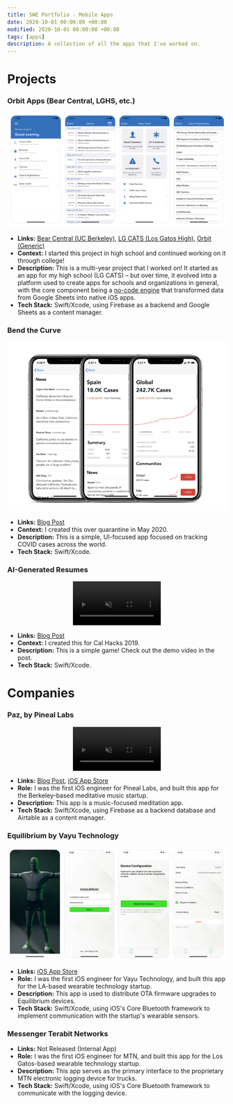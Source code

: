 ```yaml
---
title: SWE Portfolio - Mobile Apps
date: 2020-10-01 00:00:00 +00:00
modified: 2020-10-01 00:00:00 +00:00
tags: [apps]
description: A collection of all the apps that I've worked on.
---
```


# Projects

### Orbit Apps (Bear Central, LGHS, etc.)

![image-20201027155723770](image-20201027155723770.png)

- **Links:** [Bear Central (UC Berkeley)](https://apps.apple.com/us/app/bear-central/id1441903611), [LG CATS (Los Gatos High)](https://apps.apple.com/us/app/lg-cats/id1418860317), [Orbit (Generic)](https://apps.apple.com/us/app/orbit-for-organizations/id1449112040)
- **Context:** I started this project in high school and continued working on it through college!
- **Description:** This is a multi-year project that I worked on! It started as an app for my high school (LG CATS) – but over time, it evolved into a platform used to create apps for schools and organizations in general, with the core component being a [no-code engine](https://getorbit.app) that transformed data from Google Sheets into native iOS apps.
- **Tech Stack:** Swift/Xcode, using Firebase as a backend and Google Sheets as a content manager. 



### Bend the Curve

![image-20201027155741740](image-20201027155741740.png)

- **Links:** [Blog Post](https://shomil.me/bend-the-curve/)
- **Context:** I created this over quarantine in May 2020.
- **Description:** This is a simple, UI-focused app focused on tracking COVID cases across the world.
- **Tech Stack:** Swift/Xcode.



### AI-Generated Resumes

<video muted controls width="40%" style="display:block; margin:0 auto; border-style: dotted; border-width: 1px; border-color: #ebeff0">
    <source src="https://shomil.me/resume-generation/recruiter.mov" type="video/mp4">
</video>

- **Links:** [Blog Post](https://shomil.me/resume-generation/) 
- **Context:** I created this for Cal Hacks 2019.
- **Description:** This is a simple game! Check out the demo video in the post.
- **Tech Stack:** Swift/Xcode.

  

# Companies

### Paz, by Pineal Labs

<video muted controls width="40%" style="display:block; margin:0 auto; border-style: dotted; border-width: 1px; border-color: #ebeff0">
    <source src="https://shomil.me/paz-app/screen_recording.mov" type="video/mp4">
</video>

- **Links:** [Blog Post](http://shomil.me/paz-app/), [iOS App Store](https://apps.apple.com/us/app/paz-relax-sleep-meditate/id1500085577)
- **Role:** I was the first iOS engineer for Pineal Labs, and built this app for the Berkeley-based meditative music startup.
- **Description:** This app is a music-focused meditation app.
- **Tech Stack:** Swift/Xcode, using Firebase as a backend database and Airtable as a content manager.



### Equilibrium by Vayu Technology

![image-20201027155926979](image-20201027155926979.png)

- **Links:** [iOS App Store](https://apps.apple.com/us/app/equilibrium-by-vayu-technology/id1264121687)
- **Role:** I was the first iOS engineer for Vayu Technology, and built this app for the LA-based wearable technology startup.
- **Description:** This app is used to distribute OTA firmware upgrades to Equilibrium devices.
- **Tech Stack:** Swift/Xcode, using iOS's Core Bluetooth framework to implement communication with the startup's wearable sensors.



### Messenger Terabit Networks

- **Links:** Not Released (Internal App)
- **Role:** I was the first iOS engineer for MTN, and built this app for the Los Gatos-based wearable technology startup.
- **Description:** This app serves as the primary interface to the proprietary MTN electronic logging device for trucks.
- **Tech Stack:** Swift/Xcode, using iOS's Core Bluetooth framework to communicate with the logging device.









